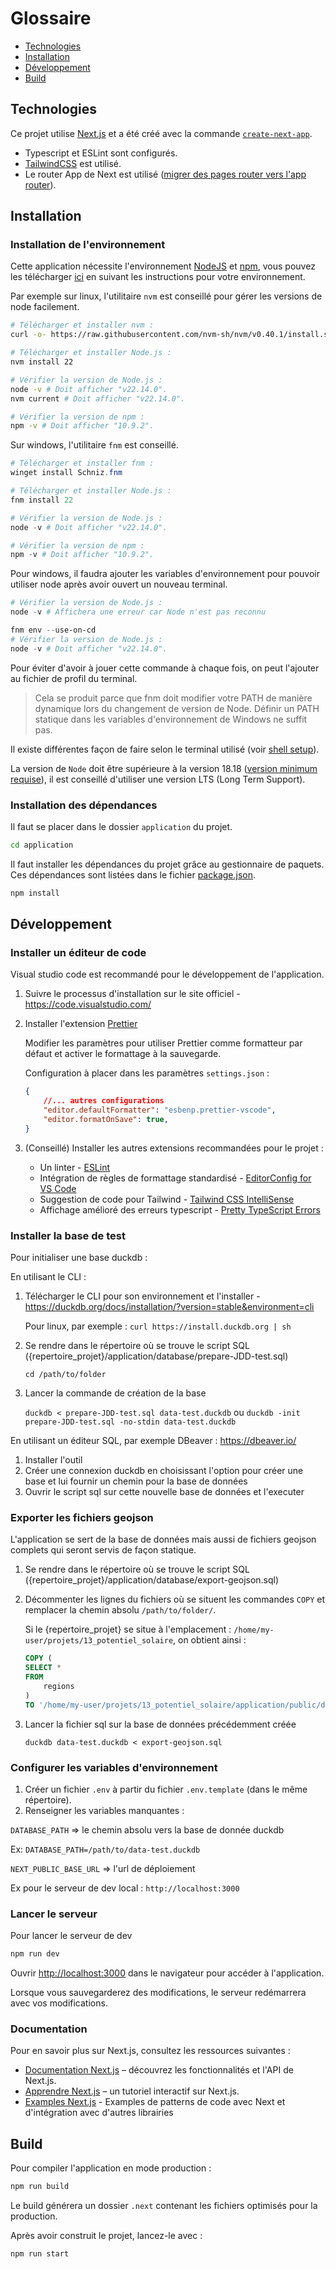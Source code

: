 # Glossaire

- [Technologies](#technologies)
- [Installation](#installation)
- [Développement](#développement)
- [Build](#build)

## Technologies

Ce projet utilise [Next.js](https://nextjs.org) et a été créé avec la commande [`create-next-app`](https://nextjs.org/docs/app/api-reference/cli/create-next-app).

- Typescript et ESLint sont configurés.
- [TailwindCSS](https://tailwindcss.com/) est utilisé.
- Le router App de Next est utilisé ([migrer des pages router vers l'app router](https://nextjs.org/docs/pages/building-your-application/upgrading/app-router-migration)).

## Installation

### Installation de l'environnement

Cette application nécessite l'environnement [NodeJS](https://nodejs.org/fr) et [npm](https://www.npmjs.com/), vous pouvez les télécharger [ici](https://nodejs.org/fr/download) en suivant les instructions pour votre environnement.

Par exemple sur linux, l'utilitaire `nvm` est conseillé pour gérer les versions de node facilement.

```bash
# Télécharger et installer nvm :
curl -o- https://raw.githubusercontent.com/nvm-sh/nvm/v0.40.1/install.sh | bash

# Télécharger et installer Node.js :
nvm install 22

# Vérifier la version de Node.js :
node -v # Doit afficher "v22.14.0".
nvm current # Doit afficher "v22.14.0".

# Vérifier la version de npm :
npm -v # Doit afficher "10.9.2".

```

Sur windows, l'utilitaire `fnm` est conseillé.

```powershell
# Télécharger et installer fnm :
winget install Schniz.fnm

# Télécharger et installer Node.js :
fnm install 22

# Vérifier la version de Node.js :
node -v # Doit afficher "v22.14.0".

# Vérifier la version de npm :
npm -v # Doit afficher "10.9.2".
```

Pour windows, il faudra ajouter les variables d'environnement pour pouvoir utiliser node après avoir ouvert un nouveau terminal.

```powershell
# Vérifier la version de Node.js :
node -v # Affichera une erreur car Node n'est pas reconnu

fnm env --use-on-cd
# Vérifier la version de Node.js :
node -v # Doit afficher "v22.14.0".
```

Pour éviter d'avoir à jouer cette commande à chaque fois, on peut l'ajouter au fichier de profil du terminal.

> Cela se produit parce que fnm doit modifier votre PATH de manière dynamique lors du changement de version de Node. Définir un PATH statique dans les variables d'environnement de Windows ne suffit pas.

Il existe différentes façon de faire selon le terminal utilisé (voir [shell setup](https://github.com/Schniz/fnm?tab=readme-ov-file#shell-setup)).

La version de `Node` doit être supérieure à la version 18.18 ([version minimum requise](https://nextjs.org/docs/app/getting-started/installation#system-requirements)), il est conseillé d'utiliser une version LTS (Long Term Support).

### Installation des dépendances

Il faut se placer dans le dossier `application` du projet.

```bash
cd application
```

Il faut installer les dépendances du projet grâce au gestionnaire de paquets. Ces dépendances sont listées dans le fichier [package.json](./package.json).

```bash
npm install
```

## Développement

### Installer un éditeur de code

Visual studio code est recommandé pour le développement de l'application.

1. Suivre le processus d'installation sur le site officiel - https://code.visualstudio.com/
2. Installer l'extension [Prettier](https://marketplace.visualstudio.com/items?itemName=esbenp.prettier-vscode)

	Modifier les paramètres pour utiliser Prettier comme formatteur par défaut et activer le formattage à la sauvegarde.

	Configuration à placer dans les paramètres `settings.json` :

	```json
	{
		//... autres configurations
		"editor.defaultFormatter": "esbenp.prettier-vscode",
  		"editor.formatOnSave": true,
	}
	```


3. (Conseillé) Installer les autres extensions recommandées pour le projet :	
	- Un linter - [ESLint](https://marketplace.visualstudio.com/items?itemName=dbaeumer.vscode-eslint)
	- Intégration de règles de formattage standardisé - [EditorConfig for VS Code](https://marketplace.visualstudio.com/items?itemName=editorconfig.editorconfig)
	- Suggestion de code pour Tailwind - [Tailwind CSS IntelliSense](https://marketplace.visualstudio.com/items?itemName=bradlc.vscode-tailwindcss)
	- Affichage amélioré des erreurs typescript - [Pretty TypeScript Errors](https://marketplace.visualstudio.com/items?itemName=yoavbls.pretty-ts-errors)

### Installer la base de test

Pour initialiser une base duckdb :

En utilisant le CLI :

1. Télécharger le CLI pour son environnement et l'installer - https://duckdb.org/docs/installation/?version=stable&environment=cli

    Pour linux, par exemple :
    `curl https://install.duckdb.org | sh`

2. Se rendre dans le répertoire où se trouve le script SQL ({repertoire_projet}/application/database/prepare-JDD-test.sql)

    `cd /path/to/folder`

3. Lancer la commande de création de la base

    `duckdb < prepare-JDD-test.sql data-test.duckdb` ou `duckdb -init prepare-JDD-test.sql -no-stdin data-test.duckdb`

En utilisant un éditeur SQL, par exemple DBeaver : https://dbeaver.io/

1. Installer l'outil
2. Créer une connexion duckdb en choisissant l'option pour créer une base et lui fournir un chemin pour la base de données
3. Ouvrir le script sql sur cette nouvelle base de données et l'executer

### Exporter les fichiers geojson

L'application se sert de la base de données mais aussi de fichiers geojson complets qui seront servis de façon statique.

1. Se rendre dans le répertoire où se trouve le script SQL ({repertoire_projet}/application/database/export-geojson.sql)

2. Décommenter les lignes du fichiers où se situent les commandes `COPY` et remplacer la chemin absolu `/path/to/folder/`.

    Si le {repertoire_projet} se situe à l'emplacement : `/home/my-user/projets/13_potentiel_solaire`, on obtient ainsi :

    ```sql
    COPY (
    SELECT *
    FROM
    	regions
    )
    TO '/home/my-user/projets/13_potentiel_solaire/application/public/data/regions.geojson' WITH (FORMAT GDAL, DRIVER 'GeoJSON', LAYER_NAME 'Régions');
    ```

3. Lancer la fichier sql sur la base de données précédemment créée

    `duckdb data-test.duckdb < export-geojson.sql`

### Configurer les variables d'environnement

1. Créer un fichier `.env` à partir du fichier `.env.template` (dans le même répertoire).
2. Renseigner les variables manquantes :

`DATABASE_PATH` => le chemin absolu vers la base de donnée duckdb

Ex: `DATABASE_PATH=/path/to/data-test.duckdb`

`NEXT_PUBLIC_BASE_URL` => l'url de déploiement

Ex pour le serveur de dev local : `http://localhost:3000`

### Lancer le serveur

Pour lancer le serveur de dev

```bash
npm run dev
```

Ouvrir [http://localhost:3000](http://localhost:3000) dans le navigateur pour accéder à l'application.

Lorsque vous sauvegarderez des modifications, le serveur redémarrera avec vos modifications.

### Documentation

Pour en savoir plus sur Next.js, consultez les ressources suivantes :

- [Documentation Next.js](https://nextjs.org/docs) – découvrez les fonctionnalités et l'API de Next.js.
- [Apprendre Next.js](https://nextjs.org/learn) – un tutoriel interactif sur Next.js.
- [Examples Next.js](https://github.com/vercel/next.js/tree/next-15-0/examples) - Examples de patterns de code avec Next et d'intégration avec d'autres librairies

## Build

Pour compiler l'application en mode production :

```bash
npm run build
```

Le build générera un dossier `.next` contenant les fichiers optimisés pour la production.

Après avoir construit le projet, lancez-le avec :

```bash
npm run start
```
